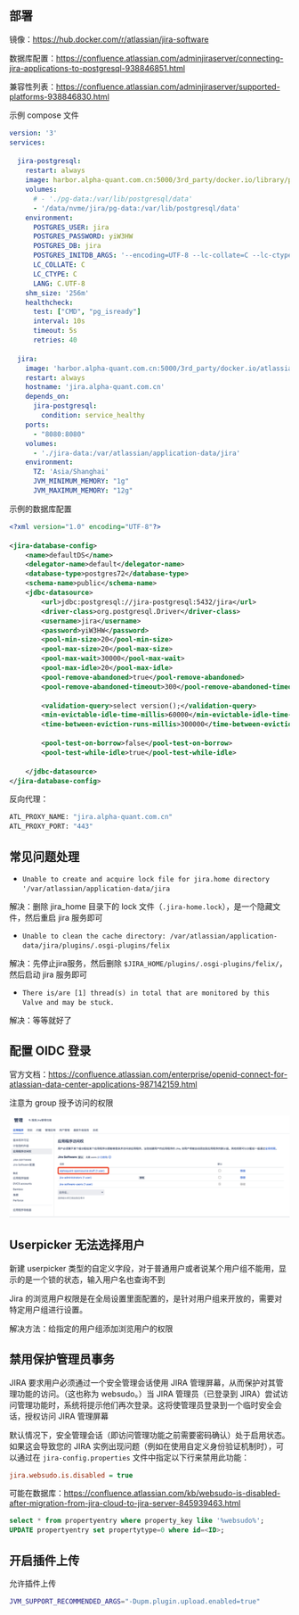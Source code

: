 ## 部署

镜像：<https://hub.docker.com/r/atlassian/jira-software>

数据库配置：<https://confluence.atlassian.com/adminjiraserver/connecting-jira-applications-to-postgresql-938846851.html>

兼容性列表：<https://confluence.atlassian.com/adminjiraserver/supported-platforms-938846830.html>

示例 compose 文件

```yaml
version: '3'
services:

  jira-postgresql:
    restart: always
    image: harbor.alpha-quant.com.cn:5000/3rd_party/docker.io/library/postgres:13.11
    volumes:
      # - './pg-data:/var/lib/postgresql/data'
      - '/data/nvme/jira/pg-data:/var/lib/postgresql/data'
    environment:
      POSTGRES_USER: jira
      POSTGRES_PASSWORD: yiW3HW
      POSTGRES_DB: jira
      POSTGRES_INITDB_ARGS: '--encoding=UTF-8 --lc-collate=C --lc-ctype=C'
      LC_COLLATE: C
      LC_CTYPE: C
      LANG: C.UTF-8
    shm_size: '256m'
    healthcheck:
      test: ["CMD", "pg_isready"]
      interval: 10s
      timeout: 5s
      retries: 40

  jira:
    image: 'harbor.alpha-quant.com.cn:5000/3rd_party/docker.io/atlassian/jira-software:9.12.1'
    restart: always
    hostname: 'jira.alpha-quant.com.cn'
    depends_on:
      jira-postgresql:
        condition: service_healthy
    ports:
      - "8080:8080"
    volumes:
      - './jira-data:/var/atlassian/application-data/jira'
    environment:
      TZ: 'Asia/Shanghai'
      JVM_MINIMUM_MEMORY: "1g"
      JVM_MAXIMUM_MEMORY: "12g"

```

示例的数据库配置

```xml
<?xml version="1.0" encoding="UTF-8"?>

<jira-database-config>
    <name>defaultDS</name>
    <delegator-name>default</delegator-name>
    <database-type>postgres72</database-type>
    <schema-name>public</schema-name>
    <jdbc-datasource>
        <url>jdbc:postgresql://jira-postgresql:5432/jira</url>
        <driver-class>org.postgresql.Driver</driver-class>
        <username>jira</username>
        <password>yiW3HW</password>
        <pool-min-size>20</pool-min-size>
        <pool-max-size>20</pool-max-size>
        <pool-max-wait>30000</pool-max-wait>
        <pool-max-idle>20</pool-max-idle>
        <pool-remove-abandoned>true</pool-remove-abandoned>
        <pool-remove-abandoned-timeout>300</pool-remove-abandoned-timeout>

        <validation-query>select version();</validation-query>
        <min-evictable-idle-time-millis>60000</min-evictable-idle-time-millis>
        <time-between-eviction-runs-millis>300000</time-between-eviction-runs-millis>

        <pool-test-on-borrow>false</pool-test-on-borrow>
        <pool-test-while-idle>true</pool-test-while-idle>

    </jdbc-datasource>
</jira-database-config>

```

反向代理：

```bash
ATL_PROXY_NAME: "jira.alpha-quant.com.cn"
ATL_PROXY_PORT: "443"
```

## 常见问题处理

- `Unable to create and acquire lock file for jira.home directory '/var/atlassian/application-data/jira`

解决：删除 jira_home 目录下的 lock 文件（`.jira-home.lock`），是一个隐藏文件，然后重启 jira 服务即可

- `Unable to clean the cache directory: /var/atlassian/application-data/jira/plugins/.osgi-plugins/felix`

解决：先停止jira服务，然后删除 `$JIRA_HOME/plugins/.osgi-plugins/felix/`，然后启动 jira 服务即可

- `There is/are [1] thread(s) in total that are monitored by this Valve and may be stuck.`

解决：等等就好了

## 配置 OIDC 登录

官方文档：<https://confluence.atlassian.com/enterprise/openid-connect-for-atlassian-data-center-applications-987142159.html>

注意为 group 授予访问的权限

![image-20240111035329661](./.assets/Jira运维/image-20240111035329661.png)

## Userpicker 无法选择用户

新建 userpicker 类型的自定义字段，对于普通用户或者说某个用户组不能用，显示的是一个锁的状态，输入用户名也查询不到

Jira 的浏览用户权限是在全局设置里面配置的，是针对用户组来开放的，需要对特定用户组进行设置。

解决方法：给指定的用户组添加浏览用户的权限

## 禁用保护管理员事务

JIRA 要求用户必须通过一个安全管理会话使用 JIRA 管理屏幕，从而保护对其管理功能的访问。（这也称为 websudo。）当 JIRA 管理员（已登录到 JIRA）尝试访问管理功能时，系统将提示他们再次登录。这将使管理员登录到一个临时安全会话，授权访问 JIRA 管理屏幕

默认情况下，安全管理会话（即访问管理功能之前需要密码确认）处于启用状态。如果这会导致您的 JIRA 实例出现问题（例如在使用自定义身份验证机制时），可以通过在 `jira-config.properties` 文件中指定以下行来禁用此功能：

```ini
jira.websudo.is.disabled = true
```

可能在数据库：<https://confluence.atlassian.com/kb/websudo-is-disabled-after-migration-from-jira-cloud-to-jira-server-845939463.html>

```sql
select * from propertyentry where property_key like '%websudo%';
UPDATE propertyentry set propertytype=0 where id=<ID>;
```

## 开启插件上传

允许插件上传

```bash
JVM_SUPPORT_RECOMMENDED_ARGS="-Dupm.plugin.upload.enabled=true"
```

